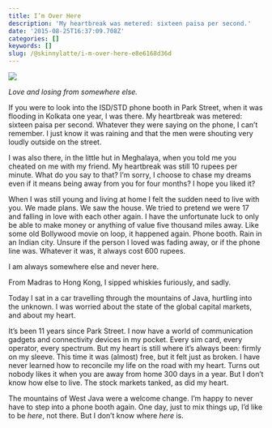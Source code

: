 ```yaml
---
title: I’m Over Here
description: 'My heartbreak was metered: sixteen paisa per second.'
date: '2015-08-25T16:37:09.708Z'
categories: []
keywords: []
slug: /@skinnylatte/i-m-over-here-e8e6168d36d
---
```


![](https://cdn-images-1.medium.com/max/2560/1*fUe3T4NOGA2wuXXnS4GOsg.jpeg)

_Love and losing from somewhere else._

If you were to look into the ISD/STD phone booth in Park Street, when it was flooding in Kolkata one year, I was there. My heartbreak was metered: sixteen paisa per second. Whatever they were saying on the phone, I can’t remember. I just know it was raining and that the men were shouting very loudly outside on the street.

I was also there, in the little hut in Meghalaya, when you told me you cheated on me with my friend. My heartbreak was still 10 rupees per minute. What do you say to that? I’m sorry, I choose to chase my dreams even if it means being away from you for four months? I hope you liked it?

When I was still young and living at home I felt the sudden need to live with you. We made plans. We saw the house. We tried to pretend we were 17 and falling in love with each other again. I have the unfortunate luck to only be able to make money or anything of value five thousand miles away. Like some old Bollywood movie on loop, it happened again. Phone booth. Rain in an Indian city. Unsure if the person I loved was fading away, or if the phone line was. Whatever it was, it always cost 600 rupees.

I am always somewhere else and never here.

From Madras to Hong Kong, I sipped whiskies furiously, and sadly.

Today I sat in a car travelling through the mountains of Java, hurtling into the unknown. I was worried about the state of the global capital markets, and about my heart.

It’s been 11 years since Park Street. I now have a world of communication gadgets and connectivity devices in my pocket. Every sim card, every operator, every spectrum. But my heart is still where it’s always been: firmly on my sleeve. This time it was (almost) free, but it felt just as broken. I have never learned how to reconcile my life on the road with my heart. Turns out nobody likes it when you are away from home 300 days in a year. But I don’t know how else to live. The stock markets tanked, as did my heart.

The mountains of West Java were a welcome change. I’m happy to never have to step into a phone booth again. One day, just to mix things up, I’d like to be _here_, not there. But I don’t know where _here_ is.